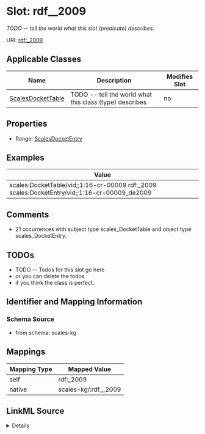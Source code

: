 

# Slot: rdf__2009


_TODO -- tell the world what this slot (predicate) describes._





URI: [rdf:_2009](http://www.w3.org/1999/02/22-rdf-syntax-ns#_2009)



<!-- no inheritance hierarchy -->





## Applicable Classes

| Name | Description | Modifies Slot |
| --- | --- | --- |
| [ScalesDocketTable](../classes/ScalesDocketTable.md) | TODO -- tell the world what this class (type) describes |  no  |







## Properties

* Range: [ScalesDocketEntry](../classes/ScalesDocketEntry.md)






## Examples

| Value |
| --- |
| scales:DocketTable/vid;;1:16-cr-00009 rdf:_2009 scales:DocketEntry/vid;;1:16-cr-00009_de2009 |

## Comments

* 21 occurrences with subject type scales_DocketTable and object type scales_DocketEntry.

## TODOs

* TODO -- Todos for this slot go here
* or you can delete the todos
* if you think the class is perfect.

## Identifier and Mapping Information







### Schema Source


* from schema: scales-kg




## Mappings

| Mapping Type | Mapped Value |
| ---  | ---  |
| self | rdf:_2009 |
| native | scales-kg/:rdf__2009 |




## LinkML Source

<details>
```yaml
name: rdf__2009
description: TODO -- tell the world what this slot (predicate) describes.
todos:
- TODO -- Todos for this slot go here
- or you can delete the todos
- if you think the class is perfect.
comments:
- 21 occurrences with subject type scales_DocketTable and object type scales_DocketEntry.
examples:
- value: scales:DocketTable/vid;;1:16-cr-00009 rdf:_2009 scales:DocketEntry/vid;;1:16-cr-00009_de2009
from_schema: scales-kg
rank: 1000
slot_uri: rdf:_2009
alias: rdf__2009
domain_of:
- scales_DocketTable
range: scales_DocketEntry

```
</details>